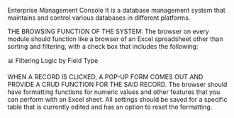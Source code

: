 Enterprise Management Console
It is a database management system that maintains and control various databases in different platforms.

THE BROWSING FUNCTION OF THE SYSTEM:
The browser on every module should function like a browser of an Excel spreadsheet other than sorting and filtering, with a check box that includes the following:

📊 Filtering Logic by Field Type

WHEN A RECORD IS CLICKED, A POP-UP FORM COMES OUT AND PROVIDE A CRUD FUNCTION FOR THE SAID RECORD.
The browser should have formatting functions for numeric values and other features that you can perform with an Excel sheet.
All settings should be saved for a specific table that is currently edited and has an option to reset the formatting.
